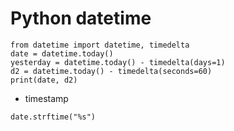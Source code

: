 # Python datetime
```
from datetime import datetime, timedelta
date = datetime.today()
yesterday = datetime.today() - timedelta(days=1)
d2 = datetime.today() - timedelta(seconds=60)
print(date, d2)
```

* timestamp
```
date.strftime("%s")
```
